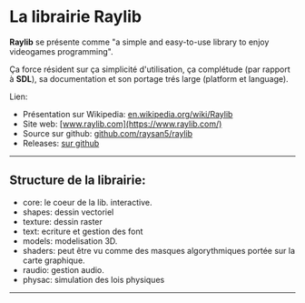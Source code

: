 # La librairie Raylib

**Raylib** se présente comme "a simple and easy-to-use library to enjoy videogames programming".

Ça force résident sur ça simplicité d'utilisation, ça complétude (par rapport à **SDL**), sa documentation et son portage trés large (platform et language).

Lien:

- Présentation sur Wikipedia: [en.wikipedia.org/wiki/Raylib](https://en.wikipedia.org/wiki/Raylib)
- Site web: [www.raylib.com](https://www.raylib.com/)
- Source sur github: [github.com/raysan5/raylib](https://github.com/raysan5/raylib)
- Releases: [sur github](https://github.com/raysan5/raylib/releases)

---

## Structure de la librairie:

- core: le coeur de la lib. interactive.
- shapes: dessin vectoriel
- texture: dessin raster
- text: ecriture et gestion des font
- models: modelisation 3D.
- shaders: peut être vu comme des masques algorythmiques portée sur la carte graphique.
- raudio: gestion audio.
- physac: simulation des lois physiques

---
